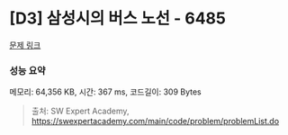# [D3] 삼성시의 버스 노선 - 6485 

[문제 링크](https://swexpertacademy.com/main/code/problem/problemDetail.do?contestProbId=AWczm7QaACgDFAWn) 

### 성능 요약

메모리: 64,356 KB, 시간: 367 ms, 코드길이: 309 Bytes



> 출처: SW Expert Academy, https://swexpertacademy.com/main/code/problem/problemList.do